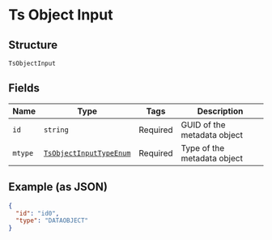 
# Ts Object Input

## Structure

`TsObjectInput`

## Fields

| Name | Type | Tags | Description |
|  --- | --- | --- | --- |
| `id` | `string` | Required | GUID of the metadata object |
| `mtype` | [`TsObjectInputTypeEnum`](../../doc/models/ts-object-input-type-enum.md) | Required | Type of the metadata object |

## Example (as JSON)

```json
{
  "id": "id0",
  "type": "DATAOBJECT"
}
```

